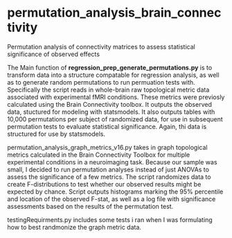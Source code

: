# permutation_analysis_brain_connectivity
Permutation analysis of connectivity matrices to assess statistical significance of observed effects

The Main function of <b>regression_prep_generate_permutations.py</b> is to transform data into a structure compatable for regression analysis, as well as to generate random permutations to run permuation tests with. Specifically the script reads in whole-brain raw topological metric data associated with experimental fMRI conditions. These metrics were previosly calculated using the Brain Connectivity toolbox.
It outputs the observed data, stuctured for modeling with statsmodels.
It also outputs tables with 10,000 permutations per subject of randomized data, for use in subsequent permutation tests to evaluate statistical significance. Again, thi data is structured for use by statsmodels.

permutation_analysis_graph_metrics_v16.py takes in graph topological metrics calculated in the Brain Connectivity Toolbox for multiple experimental conditions in a neuroimaging task. 
Because our sample was small, I decided to run permutation analyses instead of just ANOVAs to assess the significance of a few metrics. 
The script randomizes data to create F-distributions to test whether our observed results might be expected by chance. 
Script outputs histograms marking the 95% percentile and location of the observed F-stat, as well as a log file with significance assessments based on the results of the permutation test. 

testingRequirments.py includes some tests i ran when I was formulating how to best randmonize the graph metric data. 
